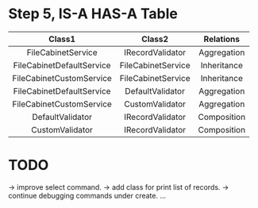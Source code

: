 # Step 5, IS-A HAS-A Table

|    Class1    |    Class2    |    Relations    |
|:------------:|:------------:|:---------------:|
|    FileCabinetService    |    IRecordValidator    |    Aggregation    |
|    FileCabinetDefaultService    |    FileCabinetService    |    Inheritance    |
|    FileCabinetCustomService    |    FileCabinetService    |    Inheritance    |
|    FileCabinetDefaultService    |    DefaultValidator    |    Aggregation    |
|    FileCabinetCustomService    |    CustomValidator    |    Aggregation    |
|    DefaultValidator    |    IRecordValidator    |    Composition    |
|    CustomValidator    |    IRecordValidator    |    Composition    |



# TODO

-> improve select command.
-> add class for print list of records.
-> continue debugging commands under create.
...